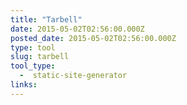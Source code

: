 ```yaml
---
title: "Tarbell"
date: 2015-05-02T02:56:00.000Z
posted_date: 2015-05-02T02:56:00.000Z
type: tool
slug: tarbell
tool_type: 
  -  static-site-generator
links:
---
```







